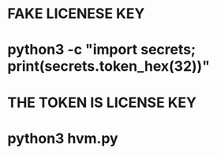 # FAKE LICENESE KEY
# python3 -c "import secrets; print(secrets.token_hex(32))"
# THE TOKEN IS LICENSE KEY 
# python3 hvm.py
